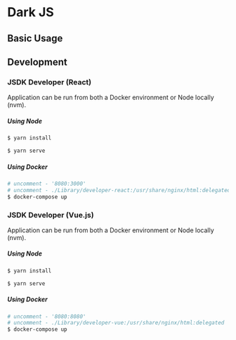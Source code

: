 Dark JS
=======

Basic Usage
-----------


Development
-----------

### JSDK Developer (React)

Application can be run from both a Docker environment or Node locally (nvm).

##### Using Node

```sh
$ yarn install
```

```sh
$ yarn serve
```

##### Using Docker

```sh
# uncomment - '8080:3000'
# uncomment - ./Library/developer-react:/usr/share/nginx/html:delegated
$ docker-compose up
```


### JSDK Developer (Vue.js)

Application can be run from both a Docker environment or Node locally (nvm).

##### Using Node

```sh
$ yarn install
```

```sh
$ yarn serve
```

##### Using Docker

```sh
# uncomment - '8080:8080'
# uncomment - ./Library/developer-vue:/usr/share/nginx/html:delegated
$ docker-compose up
```
